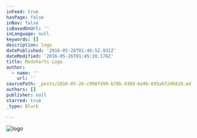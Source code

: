 ```yaml
---
inFeed: true
hasPage: false
inNav: false
isBasedOnUrl: ''
inLanguage: null
keywords: []
description: logo
datePublished: '2016-05-26T01:46:52.931Z'
dateModified: '2016-05-26T01:45:20.176Z'
title: Redshorts Logo
author:
  - name: ''
    url: ''
sourcePath: _posts/2016-05-26-c998fd99-b78b-4389-be9b-695a6f2d6820.md
authors: []
publisher: null
starred: true
_type: Blurb

---
```

![logo](https://the-grid-user-content.s3-us-west-2.amazonaws.com/79a56713-1f2c-4f48-a32c-1c5bb697b770.png)